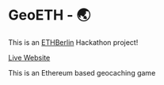 # GeoETH - 🌏

This is an [ETHBerlin](https://ethberlin.com/) Hackathon project!

[Live Website](https://noahzinsmeister.github.io/geoETH-frontend/)

This is an Ethereum based geocaching game
